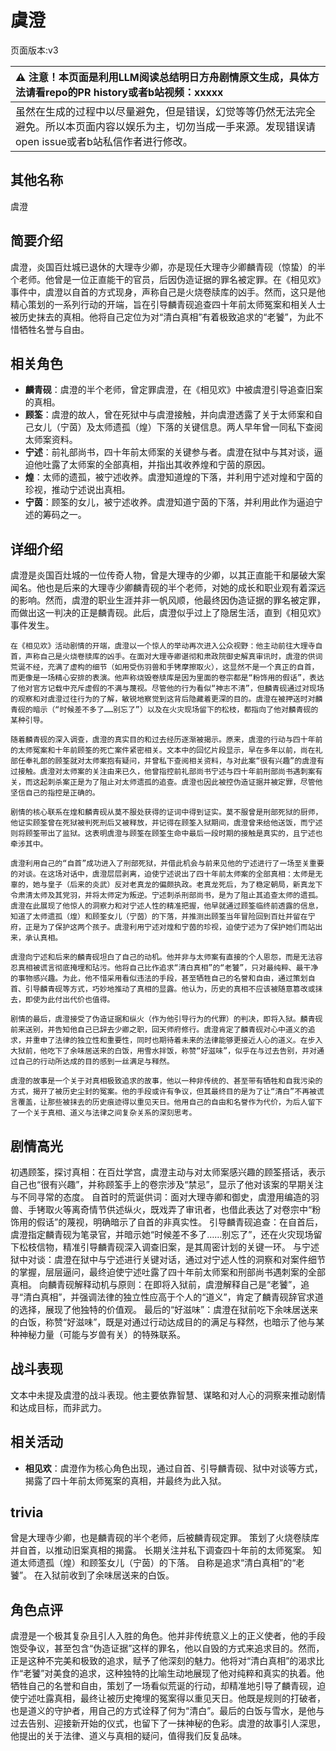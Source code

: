 # 虞澄
页面版本:v3
 

| :warning: 注意！本页面是利用LLM阅读总结明日方舟剧情原文生成，具体方法请看repo的PR history或者b站视频：xxxxx           |
|:----------------------------|
| 虽然在生成的过程中以尽量避免，但是错误，幻觉等等仍然无法完全避免。所以本页面内容以娱乐为主，切勿当成一手来源。发现错误请open issue或者b站私信作者进行修改。|



## 其他名称
虞澄
## 简要介绍
虞澄，炎国百灶城已退休的大理寺少卿，亦是现任大理寺少卿麟青砚（惊蛰）的半个老师。他曾是一位正直能干的官员，后因伪造证据的罪名被定罪。在《相见欢》事件中，虞澄以自首的方式现身，声称自己是火烧卷牍库的凶手。然而，这只是他精心策划的一系列行动的开端，旨在引导麟青砚追查四十年前太师冤案和相关人士被历史抹去的真相。他将自己定位为对“清白真相”有着极致追求的“老饕”，为此不惜牺牲名誉与自由。
## 相关角色
-   **麟青砚**：虞澄的半个老师，曾定罪虞澄，在《相见欢》中被虞澄引导追查旧案的真相。
-   **顾筌**：虞澄的故人，曾在死狱中与虞澄接触，并向虞澄透露了关于太师案和自己女儿（宁茵）及太师遗孤（煌）下落的关键信息。两人早年曾一同私下查阅太师案资料。
-   **宁述**：前礼部尚书，四十年前太师案的关键参与者。虞澄在狱中与其对谈，逼迫他吐露了太师案的全部真相，并指出其收养煌和宁茵的原因。
-   **煌**：太师的遗孤，被宁述收养。虞澄知道煌的下落，并利用宁述对煌和宁茵的珍视，推动宁述说出真相。
-   **宁茵**：顾筌的女儿，被宁述收养。虞澄知道宁茵的下落，并利用此作为逼迫宁述的筹码之一。
## 详细介绍
虞澄是炎国百灶城的一位传奇人物，曾是大理寺的少卿，以其正直能干和屡破大案闻名。他也是后来的大理寺少卿麟青砚的半个老师，对她的成长和职业观有着深远的影响。然而，虞澄的职业生涯并非一帆风顺，他最终因伪造证据的罪名被定罪，而做出这一判决的正是麟青砚。此后，虞澄似乎过上了隐居生活，直到《相见欢》事件发生。

    在《相见欢》活动剧情的开端，虞澄以一个惊人的举动再次进入公众视野：他主动前往大理寺自首，声称自己是火烧卷牍库的凶手。在面对大理寺卿谌彻和肃政院御史解真审讯时，虞澄的供词荒诞不经，充满了虚构的细节（如用受伤羽兽和手铐摩擦取火），这显然不是一个真正的自首，而更像是一场精心安排的表演。他声称烧毁卷牍库是因为里面的卷宗都是“粉饰用的假话”，表达了他对官方记载中充斥虚假的不满与蔑视。尽管他的行为看似“神志不清”，但麟青砚通过对现场的观察和对虞澄过往行为的了解，敏锐地察觉到这背后隐藏着更深的目的。虞澄在被押送时对麟青砚的暗示（“时候差不多了……别忘了”）以及在火灾现场留下的松枝，都指向了他对麟青砚的某种引导。

    随着麟青砚的深入调查，虞澄的真实目的和过去经历逐渐被揭示。原来，虞澄的行动与四十年前的太师冤案和十年前顾筌的死亡案件紧密相关。文本中的回忆片段显示，早在多年以前，尚在礼部任奉礼郎的顾筌就对太师案抱有疑问，并曾私下查阅相关资料，与对此案“很有兴趣”的虞澄有过接触。虞澄对太师案的关注由来已久，他曾指控前礼部尚书宁述与四十年前刑部尚书遇刺案有关，而这起刺杀案正是为了阻止对太师遗孤的追查。虞澄也因此被控伪造证据并被定罪，尽管他坚信自己的指控是正确的。

    剧情的核心联系在煌和麟青砚从莫不服处获得的证词中得到证实。莫不服曾是刑部死狱的厨师，他证实顾筌曾在死狱被判死刑后又被释放，并记得在顾筌入狱期间，虞澄曾来给他送饭，而宁述则将顾筌带出了监狱。这表明虞澄与顾筌在顾筌生命中最后一段时期的接触是真实的，且宁述也牵涉其中。

    虞澄利用自己的“自首”成功进入了刑部死狱，并借此机会与前来见他的宁述进行了一场至关重要的对谈。在这场对话中，虞澄层层剥离，迫使宁述说出了四十年前太师案的全部真相：太师是无辜的，她与皇子（后来的炎武）反对老真龙的偏颇执政。老真龙死后，为了稳定朝局，新真龙下令肃清太师及其党羽，并将太师定为叛逆。宁述刺杀刑部尚书，是为了阻止其追查太师的遗孤。虞澄在此展现了他惊人的洞察力和对宁述人性的精准把握，他早就通过顾筌临终前透露的信息，知道了太师遗孤（煌）和顾筌女儿（宁茵）的下落，并推测出顾筌当年冒险回到百灶并留在宁府，正是为了保护这两个孩子。虞澄利用宁述对煌和宁茵的珍视，迫使宁述为了保护她们而站出来，承认真相。

    虞澄向宁述和后来的麟青砚坦白了自己的动机。他并非与太师案有直接的个人恩怨，而是无法容忍真相被谎言彻底掩埋和玷污。他将自己比作追求“清白真相”的“老饕”，只对最纯粹、最干净的事物感兴趣。为此，他不惜采用看似违法的手段，甚至牺牲自己的名誉和自由，通过策划自首、引导麟青砚等方式，巧妙地推动了真相的显露。他认为，历史的真相不应该被随意篡改或抹去，即使为此付出代价也值得。

    剧情的最后，虞澄接受了伪造证据和纵火（作为他引导行为的代罪）的判决，即将入狱。麟青砚前来送别，并告知他自己已辞去少卿之职，回天师府修行。虞澄肯定了麟青砚对心中道义的追求，并重申了法律的独立性和重要性，同时也期待着未来的法律能够更接近人心的道义。在步入大狱前，他吃下了余味居送来的白饭，用雪水拌饭，称赞“好滋味”，似乎在与过去告别，并对通过自己的行动所达成的目的感到一丝满足与释然。

    虞澄的故事是一个关于对真相极致追求的故事，他以一种非传统的、甚至带有牺牲和自我污染的方式，揭开了被历史尘封的冤案。他的手段或许有争议，但其最终目的是为了让“清白”不再被谎言覆盖，让那些被抹去的历史痕迹得以重见天日。他用自己的自由和名誉作为代价，为后人留下了一个关于真相、道义与法律之间复杂关系的深刻思考。
## 剧情高光
初遇顾筌，探讨真相：在百灶学宫，虞澄主动与对太师案感兴趣的顾筌搭话，表示自己也“很有兴趣”，并称顾筌手上的卷宗涉及“禁忌”，显示了他对该案的早期关注与不同寻常的态度。
    自首时的荒诞供词：面对大理寺卿和御史，虞澄用编造的羽兽、手铐取火等离奇情节供述纵火，既戏弄了审讯者，也借此表达了对卷宗中“粉饰用的假话”的蔑视，明确暗示了自首的非真实性。
    引导麟青砚追查：在自首后，虞澄指定麟青砚为笔录官，并暗示她“时候差不多了……别忘了”，还在火灾现场留下松枝信物，精准引导麟青砚深入调查旧案，是其周密计划的关键一环。
    与宁述狱中对谈：虞澄在狱中与宁述进行关键对话，通过对宁述人性的洞察和对案件细节的掌握，层层逼问，最终迫使宁述吐露了四十年前太师案和刑部尚书遇刺案的全部真相。
    向麟青砚解释动机与原则：在即将入狱前，虞澄解释自己是“老饕”，追寻“清白真相”，并强调法律的独立性应高于个人的“道义”，肯定了麟青砚辞官求道的选择，展现了他独特的价值观。
    最后的“好滋味”：虞澄在狱前吃下余味居送来的白饭，称赞“好滋味”，既是对通过行动达成目的的满足与释然，也暗示了他与某种神秘力量（可能与岁兽有关）的特殊联系。
## 战斗表现
文本中未提及虞澄的战斗表现。他主要依靠智慧、谋略和对人心的洞察来推动剧情和达成目标，而非武力。
## 相关活动
-   **相见欢**：虞澄作为核心角色出现，通过自首、引导麟青砚、狱中对谈等方式，揭露了四十年前太师冤案的真相，并最终为此入狱。
## trivia
曾是大理寺少卿，也是麟青砚的半个老师，后被麟青砚定罪。
    策划了火烧卷牍库并自首，以推动旧案真相的揭露。
    长期关注并私下调查四十年前的太师冤案。
    知道太师遗孤（煌）和顾筌女儿（宁茵）的下落。
    自称是追求“清白真相”的“老饕”。
    在入狱前收到了余味居送来的白饭。
## 角色点评
虞澄是一个极其复杂且引人入胜的角色。他并非传统意义上的正义使者，他的手段饱受争议，甚至包含“伪造证据”这样的罪名，他以自毁的方式来追求目的。然而，正是这种不完美和极致的追求，赋予了他深刻的魅力。他将对“清白真相”的渴求比作“老饕”对美食的追求，这种独特的比喻生动地展现了他对纯粹和真实的执着。他牺牲自己的名誉和自由，策划了一场看似荒诞的行动，却精准地引导了麟青砚，迫使宁述吐露真相，最终让被历史掩埋的冤案得以重见天日。他既是规则的打破者，也是道义的守护者，用自己的方式诠释了何为“清白”。最后的白饭与雪水，是他与过去告别、迎接新开始的仪式，也留下了一抹神秘的色彩。虞澄的故事引人深思，他提出的关于法律、道义与真相的疑问，值得我们反复品味。